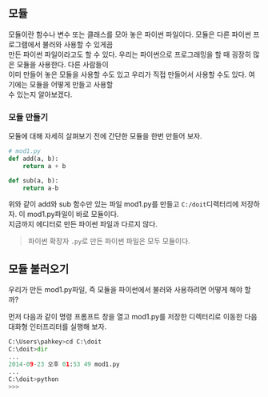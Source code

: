 ## 모듈

모듈이란 함수나 변수 또는 클래스를 모아 놓은 파이썬 파일이다. 모듈은 다른 파이썬 프로그램에서 불러와 사용할 수 있게끔  
만든 파이썬 파일이라고도 할 수 있다. 우리는 파이썬으로 프로그래밍을 할 때 굉장히 많은 모듈을 사용한다. 다른 사람들이  
이미 만들어 놓은 모듈을 사용할 수도 있고 우리가 직접 만들어서 사용할 수도 있다. 여기에는 모듈을 어떻게 만들고 사용할  
수 있는지 알아보겠다.  

### 모듈 만들기

모듈에 대해 자세히 살펴보기 전에 간단한 모듈을 한번 만들어 보자.  
```python
# mod1.py
def add(a, b):
    return a + b

def sub(a, b): 
    return a-b
```

위와 같이 add와 sub 함수만 있는 파일 mod1.py를 만들고 ```C:/doit```디렉터리에 저장하자. 이 mod1.py파일이 바로 모듈이다.  
지금까지 에디터로 만든 파이썬 파일과 다르지 않다.  
> 파이썬 확장자 ```.py```로 만든 파이썬 파일은 모두 모듈이다.

## 모듈 불러오기

우리가 만든 mod1.py파일, 즉 모듈을 파이썬에서 불러와 사용하려면 어떻게 해야 할까?

먼저 다음과 같이 명령 프롬프트 창을 열고 mod1.py를 저장한 디렉터리로 이동한 다음 대화형 인터프리터를 실행해 보자.  

```python
C:\Users\pahkey>cd C:\doit
C:\doit>dir
...
2014-09-23 오후 01:53 49 mod1.py
...
C:\doit>python
>>> 
```

